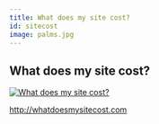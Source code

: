 ```yaml
---
title: What does my site cost?
id: sitecost
image: palms.jpg
---
```


## What does my site cost?

[![What does my site cost?]({{site.baseurl}}images/front-end-performance/whatdoesmysitecost.png)](http://whatdoesmysitecost.com)

<http://whatdoesmysitecost.com>